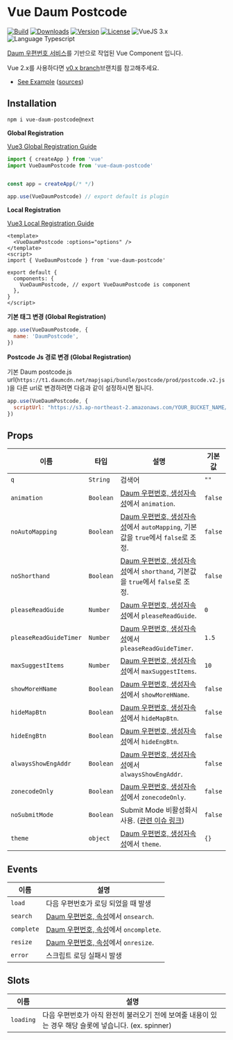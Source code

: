# Vue Daum Postcode

<p>
  <a href="https://github.com/wan2land/vue-daum-postcode/actions"><img alt="Build" src="https://img.shields.io/github/actions/workflow/status/wan2land/vue-daum-postcode/ci.yml?branch=main&logo=github&style=flat-square" /></a>
  <a href="https://npmcharts.com/compare/vue-daum-postcode?minimal=true"><img alt="Downloads" src="https://img.shields.io/npm/dt/vue-daum-postcode.svg?style=flat-square" /></a>
  <a href="https://www.npmjs.com/package/vue-daum-postcode"><img alt="Version" src="https://img.shields.io/npm/v/vue-daum-postcode.svg?style=flat-square" /></a>
  <a href="https://www.npmjs.com/package/vue-daum-postcode"><img alt="License" src="https://img.shields.io/npm/l/vue-daum-postcode.svg?style=flat-square" /></a>
  <img alt="VueJS 3.x" src="https://img.shields.io/badge/vue.js-3.x-brightgreen.svg?style=flat-square" />
  <img alt="Language Typescript" src="https://img.shields.io/badge/language-Typescript-007acc.svg?style=flat-square" />
</p>

[Daum 우편번호 서비스](http://postcode.map.daum.net/guide)를 기반으로 작업된 Vue Component 입니다.

Vue 2.x를 사용하다면 [v0.x branch](https://github.com/wan2land/vue-daum-postcode/tree/0.x-vue2)브랜치를 참고해주세요.

- [See Example](http://vue-daum-postcode.dist.be) ([sources](./example))

## Installation

```bash
npm i vue-daum-postcode@next
```


**Global Registration**

[Vue3 Global Registration Guide](https://v3.vuejs.org/guide/component-registration.html#global-registration)

```js
import { createApp } from 'vue'
import VueDaumPostcode from 'vue-daum-postcode'


const app = createApp(/* */)

app.use(VueDaumPostcode) // export default is plugin

```

**Local Registration**

[Vue3 Local Registration Guide](https://v3.vuejs.org/guide/component-registration.html#local-registration)

```vue
<template>
  <VueDaumPostcode :options="options" />
</template>
<script>
import { VueDaumPostcode } from 'vue-daum-postcode'

export default {
  components: {
    VueDaumPostcode, // export VueDaumPostcode is component
  },
}
</script>
```

**기본 태그 변경 (Global Registration)**

```js
app.use(VueDaumPostcode, {
  name: 'DaumPostcode',
})
```

**Postcode Js 경로 변경 (Global Registration)**

기본 Daum postcode.js url(`https://t1.daumcdn.net/mapjsapi/bundle/postcode/prod/postcode.v2.js`)을 다른 url로 변경하려면 다음과 같이 설정하시면 됩니다.

```js
app.use(VueDaumPostcode, {
  scriptUrl: "https://s3.ap-northeast-2.amazonaws.com/YOUR_BUCKET_NAME/postcode.v2.js"
})
```

## Props

이름                      | 타입      | 설명        | 기본값
------------------------- | --------- | ----------- | -------
`q`                       | `String`  | 검색어 | `""`
`animation`               | `Boolean` | [Daum 우편번호, 생성자속성](http://postcode.map.daum.net/guide)에서 `animation`. | `false`
`noAutoMapping`           | `Boolean` | [Daum 우편번호, 생성자속성](http://postcode.map.daum.net/guide)에서 `autoMapping`, 기본값을 `true`에서 `false`로 조정. | `false`
`noShorthand`             | `Boolean` | [Daum 우편번호, 생성자속성](http://postcode.map.daum.net/guide)에서 `shorthand`, 기본값을 `true`에서 `false`로 조정. | `false`
`pleaseReadGuide`         | `Number`  | [Daum 우편번호, 생성자속성](http://postcode.map.daum.net/guide)에서 `pleaseReadGuide`. | `0`
`pleaseReadGuideTimer`    | `Number`  | [Daum 우편번호, 생성자속성](http://postcode.map.daum.net/guide)에서 `pleaseReadGuideTimer`. | `1.5`
`maxSuggestItems`         | `Number`  | [Daum 우편번호, 생성자속성](http://postcode.map.daum.net/guide)에서 `maxSuggestItems`. | `10`
`showMoreHName`           | `Boolean` | [Daum 우편번호, 생성자속성](http://postcode.map.daum.net/guide)에서 `showMoreHName`. | `false`
`hideMapBtn`              | `Boolean` | [Daum 우편번호, 생성자속성](http://postcode.map.daum.net/guide)에서 `hideMapBtn`. | `false`
`hideEngBtn`              | `Boolean` | [Daum 우편번호, 생성자속성](http://postcode.map.daum.net/guide)에서 `hideEngBtn`. | `false`
`alwaysShowEngAddr`       | `Boolean` | [Daum 우편번호, 생성자속성](http://postcode.map.daum.net/guide)에서 `alwaysShowEngAddr`. | `false`
`zonecodeOnly`            | `Boolean` | [Daum 우편번호, 생성자속성](http://postcode.map.daum.net/guide)에서 `zonecodeOnly`. | `false`
`noSubmitMode`            | `Boolean` | Submit Mode 비활성화시 사용. ([관련 이슈 링크](https://github.com/daumPostcode/QnA/issues/286)) | `false`
`theme`                   | `object`  | [Daum 우편번호, 생성자속성](http://postcode.map.daum.net/guide)에서 `theme`. | `{}`

## Events

이름                      | 설명
------------------------- | -----------
`load`                    | 다음 우편번호가 로딩 되었을 때 발생
`search`                  | [Daum 우편번호, 속성](http://postcode.map.daum.net/guide)에서 `onsearch`.
`complete`                | [Daum 우편번호, 속성](http://postcode.map.daum.net/guide)에서 `oncomplete`.
`resize`                  | [Daum 우편번호, 속성](http://postcode.map.daum.net/guide)에서 `onresize`.
`error`                   | 스크립트 로딩 실패시 발생

## Slots

이름                      | 설명
------------------------- | ---------
`loading`                 | 다음 우편번호가 아직 완전히 불러오기 전에 보여줄 내용이 있는 경우 해당 슬롯에 넣습니다. (ex. spinner)
